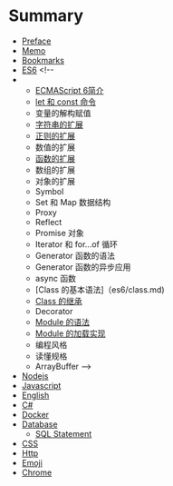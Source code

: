 # Summary

* [Preface](README.md)
* [Memo](memo/README.md)
* [Bookmarks](bookmarks/README.md)
* [ES6](es6/README.md)
  &lt;!--
* * [ECMAScript 6简介](es6/intro.md)
  * [let 和 const 命令](es6/let.md)
  * 变量的解构赋值
  * [字符串的扩展](es6/zi-fu-chuan-de-kuo-zhan.md)
  * [正则的扩展](es6/zheng-ze-de-kuo-zhan.md)
  * 数值的扩展
  * [函数的扩展](es6/function.md)
  * 数组的扩展
  * 对象的扩展
  * Symbol
  * Set 和 Map 数据结构
  * Proxy
  * Reflect
  * Promise 对象
  * Iterator 和 for...of 循环
  * Generator 函数的语法
  * Generator 函数的异步应用
  * async 函数
  * \[Class 的基本语法\]（es6/class.md\)
  * [Class 的继承](es6/class-extends.md)
  * Decorator
  * [Module 的语法](es6/class.md)
  * [Module 的加载实现](es6/class1.extends.md)
  * 编程风格
  * 读懂规格
  * ArrayBuffer --&gt;
* [Nodejs](nodejs/README.md)
* [Javascript](javascript/README.md)
* [English](english/README.md)
* [C\#](c/README.md)
* [Docker](docker/README.md)
* [Database](database/README.md)
  * [SQL Statement](database/SQL.md)
* [CSS](css/README.md)
* [Http](http/httpStatus.md)
* [Emoji](emoji/emoji.md)
* [Chrome](chrome/README.md)



